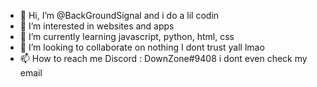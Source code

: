 - 👋 Hi, I’m @BackGroundSignal and i do a lil codin
- 👀 I’m interested in websites and apps
- 🌱 I’m currently learning javascript, python, html, css
- 💞️ I’m looking to collaborate on nothing I dont trust yall lmao 
- 📫 How to reach me Discord : DownZone#9408 i dont even check my email 

<!---
BackGroundSignal/BackGroundSignal is a ✨ special ✨ repository because its `README.md` (this file) appears on your GitHub profile.
You can click the Preview link to take a look at your changes.
--->
